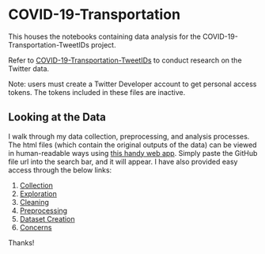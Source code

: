 # COVID-19-Transportation
This houses the notebooks containing data analysis for the COVID-19-Transportation-TweetIDs project.

Refer to [COVID-19-Transportation-TweetIDs](https://github.com/jennyw23/COVID-19-Transportation-TweetIDs) to conduct research on the Twitter data.

Note: users must create a Twitter Developer account to get personal access tokens. The tokens included in these files are inactive. 

## Looking at the Data
 I walk through my data collection, preprocessing, and analysis processes. The html files (which contain the original outputs of the data) can be viewed in human-readable ways using [this handy web app](https://htmlpreview.github.io/). Simply paste the GitHub file url into the search bar, and it will appear. I have also provided easy access through the below links:

 1. [Collection](https://htmlpreview.github.io/?https://github.com/jennyw23/COVID-19-Transportation/blob/main/PM2-Data-Collection.html)
 2. [Exploration](https://htmlpreview.github.io/?https://github.com/jennyw23/COVID-19-Transportation/blob/main/PM2-Data-Exploration.html)
 3. [Cleaning](https://htmlpreview.github.io/?https://github.com/jennyw23/COVID-19-Transportation/blob/main/PM3-Data-Cleaning.html)
 4. [Preprocessing](https://htmlpreview.github.io/?https://github.com/jennyw23/COVID-19-Transportation/blob/main/PM3-Data-Preprocessing.html)
 5. [Dataset Creation](https://htmlpreview.github.io/?https://github.com/jennyw23/COVID-19-Transportation/blob/main/PM4-COVID-19%2BTransportation-Dataset-Creation.html)
 6. [Concerns](https://htmlpreview.github.io/?https://github.com/jennyw23/COVID-19-Transportation/blob/main/PM4-Discussions-Potential%20Concerns%20and%20Issues.html)


Thanks!